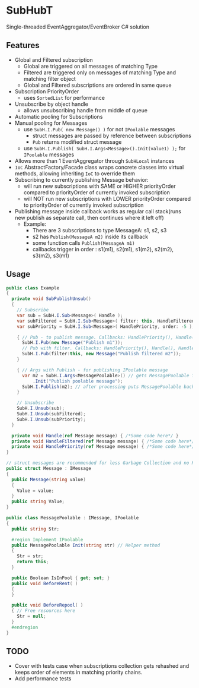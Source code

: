 # SubHubT
Single-threaded EventAggregator/EventBroker C# solution

## Features
  - Global and Filtered subscription
    - Global are triggered on all messages of matching Type
    - Filtered are triggered only on messages of matching Type and matching filter object
    - Global and Filtered subscriptions are ordered in same queue
  - Subscription PriorityOrder
    - uses `SortedList` for performance
  - Unsubscribe by object handle
    - allows unsubscribing handle from middle of queue
  - Automatic pooling for Subscriptions
  - Manual pooling for Messages
    - use `SubH.I.Pub( new Message() )` for not `IPoolable` messages
        - struct messages are passed by reference between subscriptions
        - `Pub` returns modified struct message
    - use `SubH.I.Publish( SubH.I.Args<Message>().Init(value1) );` for `IPoolable` messages
  - Allows more than 1 EventAggregator through `SubHLocal` instances
  - `IoC` AbstractFactory/Facade class wraps concrete classes into virtual methods, allowing inheriting `IoC` to override them
  - Subscribing to currently publishing Message behavior:
    - will run new subscriptions with SAME or HIGHER priorityOrder compared to priorityOrder of currently invoked subscription
    - will NOT run new subscriptions with LOWER priorityOrder compared to priorityOrder of currently invoked subscription
  - Publishing message inside callback works as regular call stack(runs new publish as separate call, then continues where it left off)
    - Example:
        - There are 3 subscriptions to type MessageA: s1, s2, s3
        - s2 has `Publish(MessageA m2)` inside its callback
        - some function calls `Publish(MessageA m1)` 
        - callbacks trigger in order : s1(m1), s2(m1), s1(m2), s2(m2), s3(m2), s3(m1)

## Usage
```csharp
public class Example
{
  private void SubPublishUnsub()
  {
    // Subscribe
    var sub = SubH.I.Sub<Message>( Handle );
    var subFiltered = SubH.I.Sub<Message>( filter: this, HandleFiltered );
    var subPriority = SubH.I.Sub<Message>( HandlePriority, order: -5 );

    { // Pub - to publish message. Callbacks: HandlePriority(), Handle()
      SubH.I.Pub(new Message("Publish m1"));
      // Pub with filter. Callbacks: HandlePriority(), Handle(), HandleFiltered()
      SubH.I.Pub(filter:this, new Message("Publish filtered m2"));
    }

    { // Args with Publish - for publishing IPoolable message
      var m2 = SubH.I.Args<MessagePoolable>() // gets MessagePoolable from pool
          .Init("Publish poolable message");
      SubH.I.Publish(m2); // after processing puts MessagePoolable back into pool
    }

    // Unsubscribe
    SubH.I.Unsub(sub);
    SubH.I.Unsub(subFiltered);
    SubH.I.Unsub(subPriority);
  }

  private void Handle(ref Message message) { /*Some code here*/ }
  private void HandleFiltered(ref Message message) { /*Some code here*/ }
  private void HandlePriority(ref Message message) { /*Some code here*/ }
}

// struct messages are recommended for less Garbage Collection and no Pooling
public struct Message : IMessage
{
  public Message(string value)
  {
    Value = value;
  }
  public string Value;
}

public class MessagePoolable : IMessage, IPoolable
{
  public string Str;

  #region Implement IPoolable
  public MessagePoolable Init(string str) // Helper method
  {
    Str = str;
    return this;
  }

  public Boolean IsInPool { get; set; }
  public void BeforeRent( )
  {
  }

  public void BeforeRepool( )
  { // Free resources here
    Str = null;
  }
  #endregion
}
```

## TODO
  - Cover with tests case when subscriptions collection gets rehashed and keeps order of elements in matching priority chains.
  - Add performance tests

